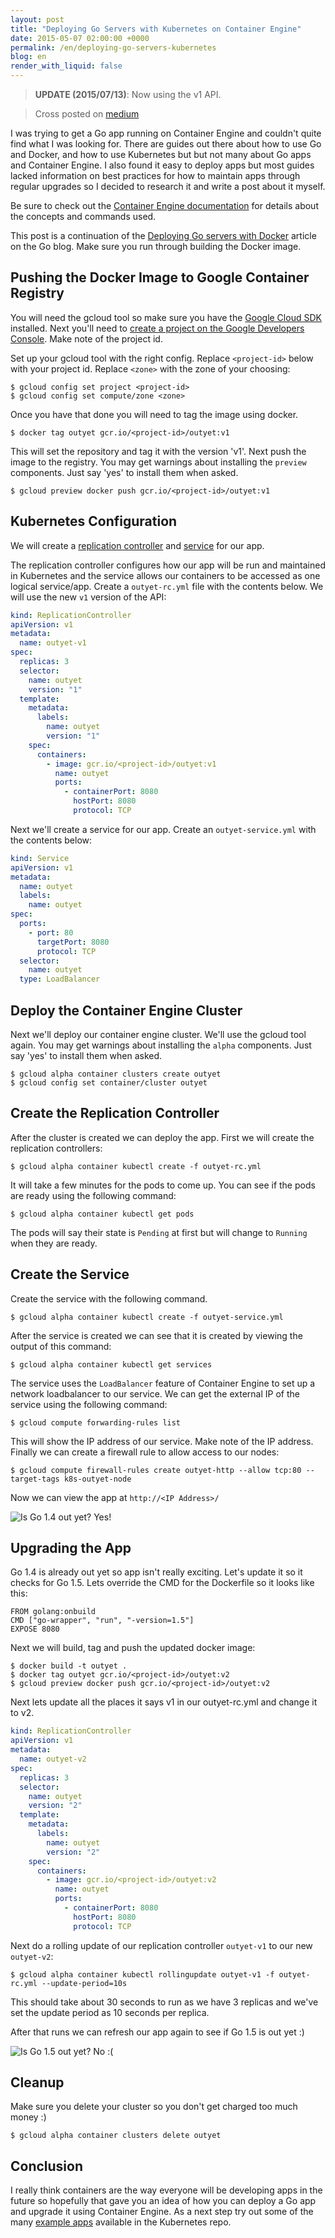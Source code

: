 ```yaml
---
layout: post
title: "Deploying Go Servers with Kubernetes on Container Engine"
date: 2015-05-07 02:00:00 +0000
permalink: /en/deploying-go-servers-kubernetes
blog: en
render_with_liquid: false
---
```


> **UPDATE (2015/07/13)**: Now using the v1 API.

> Cross posted on [medium](https://medium.com/@IanMLewis/deploying-go-servers-with-kubernetes-on-container-engine-3fee717a7e2a)

I was trying to get a Go app running on Container Engine and couldn't quite
find what I was looking for. There are guides out there about how to use Go and
Docker, and how to use Kubernetes but but not many about Go apps and Container
Engine. I also found it easy to deploy apps but most guides lacked information
on best practices for how to maintain apps through regular upgrades so I
decided to research it and write a post about it myself.

Be sure to check out the [Container Engine
documentation](https://cloud.google.com/container-engine/docs/) for details
about the concepts and commands used.

This post is a continuation of the [Deploying Go servers with
Docker](https://blog.golang.org/docker) article on the Go blog.
Make sure you run through building the Docker image.

## Pushing the Docker Image to Google Container Registry

You will need the gcloud tool so make sure you have the [Google Cloud
SDK](https://cloud.google.com/sdk/#Quick_Start) installed. Next you'll need to
[create a project on the Google Developers
Console](https://developers.google.com/console/help/#creatingdeletingprojects).
Make note of the project id.

Set up your gcloud tool with the right config. Replace `<project-id>` below
with your project id. Replace `<zone>` with the zone of your choosing:

    $ gcloud config set project <project-id>
    $ gcloud config set compute/zone <zone>

Once you have that done you will need to tag the
image using docker.

    $ docker tag outyet gcr.io/<project-id>/outyet:v1

This will set the repository and tag it with the version 'v1'. Next push the
image to the registry. You may get warnings about installing the `preview`
components. Just say 'yes' to install them when asked.

    $ gcloud preview docker push gcr.io/<project-id>/outyet:v1

## Kubernetes Configuration

We will create a [replication
controller](https://github.com/GoogleCloudPlatform/kubernetes/blob/master/docs/replication-controller.md)
and [service](https://github.com/GoogleCloudPlatform/kubernetes/blob/master/docs/services.md) for our app.

The replication controller configures how our app will be run and maintained in
Kubernetes and the service allows our containers to be accessed as one logical service/app.
Create a `outyet-rc.yml` file with the contents below. We will use
the new `v1` version of the API:

```yaml
kind: ReplicationController
apiVersion: v1
metadata:
  name: outyet-v1
spec:
  replicas: 3
  selector:
    name: outyet
    version: "1"
  template:
    metadata:
      labels:
        name: outyet
        version: "1"
    spec:
      containers:
        - image: gcr.io/<project-id>/outyet:v1
          name: outyet
          ports:
            - containerPort: 8080
              hostPort: 8080
              protocol: TCP
```

Next we'll create a service for our app. Create an `outyet-service.yml` with
the contents below:

```yaml
kind: Service
apiVersion: v1
metadata:
  name: outyet
  labels:
    name: outyet
spec:
  ports:
    - port: 80
      targetPort: 8080
      protocol: TCP
  selector:
    name: outyet
  type: LoadBalancer
```

## Deploy the Container Engine Cluster

Next we'll deploy our container engine cluster. We'll use the gcloud tool again. You may get
warnings about installing the `alpha` components. Just say 'yes' to install them when asked.

    $ gcloud alpha container clusters create outyet
    $ gcloud config set container/cluster outyet

## Create the Replication Controller

After the cluster is created we can deploy the app. First we will create the replication controllers:

    $ gcloud alpha container kubectl create -f outyet-rc.yml

It will take a few minutes for the pods to come up. You can see if the pods are
ready using the following command:

    $ gcloud alpha container kubectl get pods

The pods will say their state is `Pending` at first but will change to
`Running` when they are ready.

## Create the Service

Create the service with the following command.

    $ gcloud alpha container kubectl create -f outyet-service.yml

After the service is created we can see that it is created by viewing the
output of this command:

    $ gcloud alpha container kubectl get services

The service uses the `LoadBalancer` feature of Container Engine to set up a
network loadbalancer to our service. We can get the external IP of the service
using the following command:

    $ gcloud compute forwarding-rules list

This will show the IP address of our service. Make note of the IP address.
Finally we can create a firewall rule to allow access to our nodes:

    $ gcloud compute firewall-rules create outyet-http --allow tcp:80 --target-tags k8s-outyet-node

Now we can view the app at `http://<IP Address>/`

![Is Go 1.4 out yet? Yes!](https://storage.googleapis.com/static.ianlewis.org/prod/img/734/golang1.4_large.png)

## Upgrading the App

Go 1.4 is already out yet so app isn't really exciting. Let's update it so it
checks for Go 1.5. Lets override the CMD for the Dockerfile so it looks like this:

    FROM golang:onbuild
    CMD ["go-wrapper", "run", "-version=1.5"]
    EXPOSE 8080

Next we will build, tag and push the updated docker image:

    $ docker build -t outyet .
    $ docker tag outyet gcr.io/<project-id>/outyet:v2
    $ gcloud preview docker push gcr.io/<project-id>/outyet:v2

Next lets update all the places it says v1 in our outyet-rc.yml and change it to v2.

```yaml
kind: ReplicationController
apiVersion: v1
metadata:
  name: outyet-v2
spec:
  replicas: 3
  selector:
    name: outyet
    version: "2"
  template:
    metadata:
      labels:
        name: outyet
        version: "2"
    spec:
      containers:
        - image: gcr.io/<project-id>/outyet:v2
          name: outyet
          ports:
            - containerPort: 8080
              hostPort: 8080
              protocol: TCP
```

Next do a rolling update of our replication controller `outyet-v1` to our new
`outyet-v2`:

    $ gcloud alpha container kubectl rollingupdate outyet-v1 -f outyet-rc.yml --update-period=10s

This should take about 30 seconds to run as we have 3 replicas and we've set
the update period as 10 seconds per replica.

After that runs we can refresh our app again to see if Go 1.5 is out yet :)

![Is Go 1.5 out yet? No :(](https://storage.googleapis.com/static.ianlewis.org/prod/img/734/golang1.5_large.png)

## Cleanup

Make sure you delete your cluster so you don't get charged too much money :)

    $ gcloud alpha container clusters delete outyet

## Conclusion

I really think containers are the way everyone will be developing apps in the
future so hopefully that gave you an idea of how you can deploy a Go app and
upgrade it using Container Engine. As a next step try out some of the many
[example apps](https://github.com/GoogleCloudPlatform/kubernetes/tree/master/examples)
available in the Kubernetes repo.
